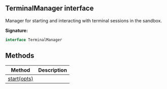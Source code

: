 
## TerminalManager interface

Manager for starting and interacting with terminal sessions in the sandbox.

**Signature:**

```typescript
interface TerminalManager 
```

## Methods

|  Method | Description |
|  --- | --- |
|  [start(opts)](./sdk.terminalmanager.start.md) |  |

